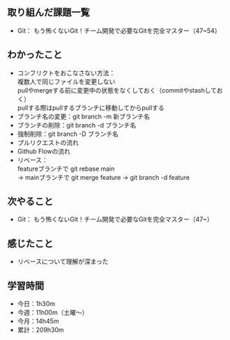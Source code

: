  ## 取り組んだ課題一覧
- Git： もう怖くないGit！チーム開発で必要なGitを完全マスター（47~54）
## わかったこと
- コンフリクトをおこなさない方法：<br>
複数人で同じファイルを変更しない<br>
pullやmergeする前に変更中の状態をなくしておく（commitやstashしておく）<br>
pullする際はpullするブランチに移動してからpullする
- ブランチ名の変更：git branch -m 新ブランチ名
- ブランチの削除：git branch -d ブランチ名
- 強制削除：git branch -D ブランチ名    
- プルリクエストの流れ
- Github Flowの流れ
- リベース：<br>
featureブランチで git rebase main<br>→ 
mainブランチで git merge feature → git branch -d feature
## 次やること
- Git： もう怖くないGit！チーム開発で必要なGitを完全マスター（47~）
## 感じたこと
- リベースについて理解が深まった
## 学習時間
- 今日：1h30m
- 今週：11h00m（土曜〜）
- 今月：14h45m
- 累計：209h30m